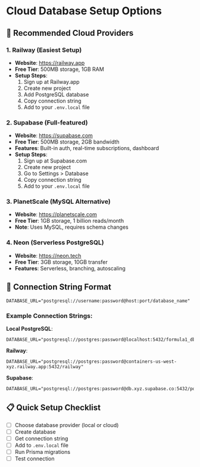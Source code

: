 # Cloud Database Setup Options

## 🚀 **Recommended Cloud Providers**

### **1. Railway (Easiest Setup)**
- **Website**: https://railway.app
- **Free Tier**: 500MB storage, 1GB RAM
- **Setup Steps**:
  1. Sign up at Railway.app
  2. Create new project
  3. Add PostgreSQL database
  4. Copy connection string
  5. Add to your `.env.local` file

### **2. Supabase (Full-featured)**
- **Website**: https://supabase.com
- **Free Tier**: 500MB storage, 2GB bandwidth
- **Features**: Built-in auth, real-time subscriptions, dashboard
- **Setup Steps**:
  1. Sign up at Supabase.com
  2. Create new project
  3. Go to Settings > Database
  4. Copy connection string
  5. Add to your `.env.local` file

### **3. PlanetScale (MySQL Alternative)**
- **Website**: https://planetscale.com
- **Free Tier**: 1GB storage, 1 billion reads/month
- **Note**: Uses MySQL, requires schema changes

### **4. Neon (Serverless PostgreSQL)**
- **Website**: https://neon.tech
- **Free Tier**: 3GB storage, 10GB transfer
- **Features**: Serverless, branching, autoscaling

## 🔧 **Connection String Format**

```
DATABASE_URL="postgresql://username:password@host:port/database_name"
```

### **Example Connection Strings**:

**Local PostgreSQL**:
```
DATABASE_URL="postgresql://postgres:password@localhost:5432/formula1_db"
```

**Railway**:
```
DATABASE_URL="postgresql://postgres:password@containers-us-west-xyz.railway.app:5432/railway"
```

**Supabase**:
```
DATABASE_URL="postgresql://postgres:password@db.xyz.supabase.co:5432/postgres"
```

## 📋 **Quick Setup Checklist**

- [ ] Choose database provider (local or cloud)
- [ ] Create database
- [ ] Get connection string
- [ ] Add to `.env.local` file
- [ ] Run Prisma migrations
- [ ] Test connection
